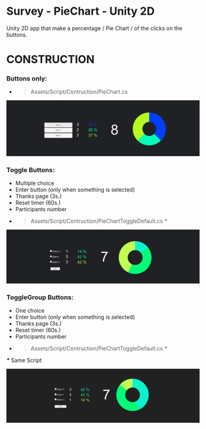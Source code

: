 # Survey - PieChart - Unity 2D


Unity 2D app that make a percentage / Pie Chart / of the clicks on the buttons.


# CONSTRUCTION
### Buttons only:
- > Assets/Script/Contruction/PieChart.cs

![Screenshot](img/Buttons.png)


### Toggle Buttons:
- Multiple choice
- Enter button (only when something is selected)
- Thanks page (3s.)
- Reset timer (60s.)
- Participants number
- > Assets/Script/Contruction/PieChartToggleDefault.cs _*_

![Screenshot](img/Toggle.png)


### ToggleGroup Buttons:
- One choice
- Enter button (only when something is selected)
- Thanks page (3s.)
- Reset timer (60s.)
- Participants number
- > Assets/Script/Contruction/PieChartToggleDefault.cs _*_

**_*_**
Same Script 

![Screenshot](img/ToggleGroup.png)
